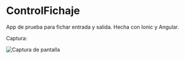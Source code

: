 # ControlFichaje
App de prueba para fichar entrada y salida. Hecha con Ionic y Angular.


Captura:

![Captura de pantalla](https://github.com/user-attachments/assets/4a066c13-7016-4064-be24-3c9778a4cc26)
